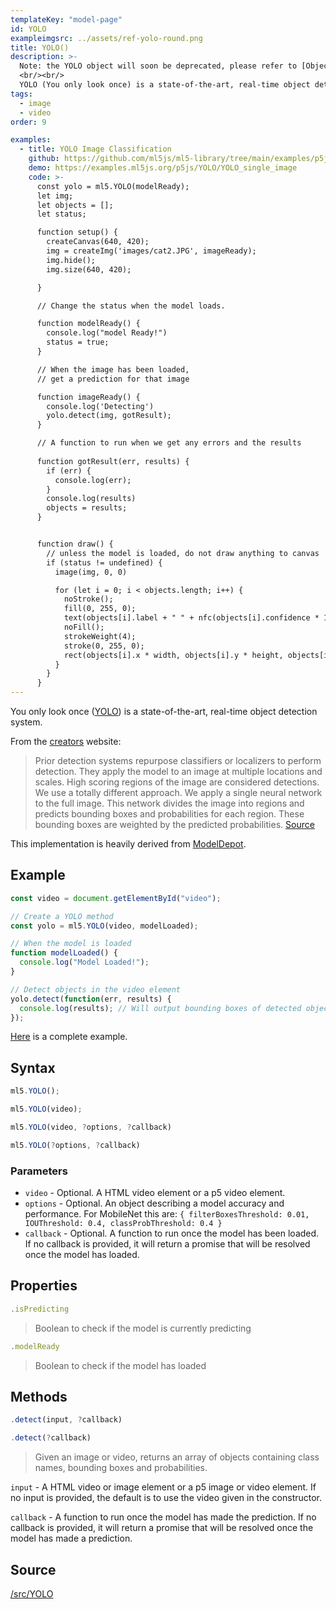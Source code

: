 ```yaml
---
templateKey: "model-page"
id: YOLO
exampleimgsrc: ../assets/ref-yolo-round.png
title: YOLO()
description: >- 
  Note: the YOLO object will soon be deprecated, please refer to [ObjectDetector](https://learn.ml5js.org/docs/#/reference/object-detector)
  <br/><br/>
  YOLO (You only look once) is a state-of-the-art, real-time object detection system.
tags:
  - image
  - video
order: 9

examples:
  - title: YOLO Image Classification
    github: https://github.com/ml5js/ml5-library/tree/main/examples/p5js/YOLO/YOLO_single_image
    demo: https://examples.ml5js.org/p5js/YOLO/YOLO_single_image
    code: >-
      const yolo = ml5.YOLO(modelReady);
      let img;
      let objects = [];
      let status;

      function setup() {
        createCanvas(640, 420);
        img = createImg('images/cat2.JPG', imageReady);
        img.hide();
        img.size(640, 420);

      }

      // Change the status when the model loads.

      function modelReady() {
        console.log("model Ready!")
        status = true;
      }

      // When the image has been loaded,
      // get a prediction for that image

      function imageReady() {
        console.log('Detecting') 
        yolo.detect(img, gotResult);
      }

      // A function to run when we get any errors and the results
      
      function gotResult(err, results) {
        if (err) {
          console.log(err);
        }
        console.log(results)
        objects = results;
      }


      function draw() {
        // unless the model is loaded, do not draw anything to canvas
        if (status != undefined) {
          image(img, 0, 0)

          for (let i = 0; i < objects.length; i++) {
            noStroke();
            fill(0, 255, 0);
            text(objects[i].label + " " + nfc(objects[i].confidence * 100.0, 2) + "%", objects[i].x * width + 5, objects[i].y * height + 15);
            noFill();
            strokeWeight(4);
            stroke(0, 255, 0);
            rect(objects[i].x * width, objects[i].y * height, objects[i].w * width, objects[i].h * height);
          }
        }
      }
---
```


You only look once ([YOLO](https://pjreddie.com/darknet/yolo/)) is a state-of-the-art, real-time object detection system.

From the [creators](https://pjreddie.com/darknet/yolo/) website:

> Prior detection systems repurpose classifiers or localizers to perform detection. They apply the model to an image at multiple locations and scales. High scoring regions of the image are considered detections.
> We use a totally different approach. We apply a single neural network to the full image. This network divides the image into regions and predicts bounding boxes and probabilities for each region. These bounding boxes are weighted by the predicted probabilities. [Source](https://pjreddie.com/darknet/yolo/)

This implementation is heavily derived from [ModelDepot](https://github.com/ModelDepot/tfjs-yolo-tiny).

## Example

```javascript
const video = document.getElementById("video");

// Create a YOLO method
const yolo = ml5.YOLO(video, modelLoaded);

// When the model is loaded
function modelLoaded() {
  console.log("Model Loaded!");
}

// Detect objects in the video element
yolo.detect(function(err, results) {
  console.log(results); // Will output bounding boxes of detected objects
});
```

[Here](https://github.com/ml5js/ml5-library/tree/main/examples/p5js/YOLO) is a complete example.

## Syntax

```javascript
ml5.YOLO();
```

```javascript
ml5.YOLO(video);
```

```javascript
ml5.YOLO(video, ?options, ?callback)
```

```javascript
ml5.YOLO(?options, ?callback)
```

### Parameters
- `video` - Optional. A HTML video element or a p5 video element.
- `options` - Optional. An object describing a model accuracy and performance. For MobileNet this are: `{ filterBoxesThreshold: 0.01, IOUThreshold: 0.4, classProbThreshold: 0.4 }`
- `callback` - Optional. A function to run once the model has been loaded. If no callback is provided, it will return a promise that will be resolved once the model has loaded.

## Properties

```javascript
.isPredicting
```

> Boolean to check if the model is currently predicting

```javascript
.modelReady
```

> Boolean to check if the model has loaded

## Methods

```javascript
.detect(input, ?callback)
```

```javascript
.detect(?callback)
```

> Given an image or video, returns an array of objects containing class names, bounding boxes and probabilities.

`input` - A HTML video or image element or a p5 image or video element. If no input is provided, the default is to use the video given in the constructor.

`callback` - A function to run once the model has made the prediction. If no callback is provided, it will return a promise that will be resolved once the model has made a prediction.

## Source

[/src/YOLO](https://github.com/ml5js/ml5-library/tree/main/src/YOLO)